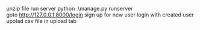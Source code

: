 unzip file
run server python .\manage.py runserver  
goto http://127.0.0.1:8000/login
sign up for new user
login with created user
upolad csv file in upload tab 
